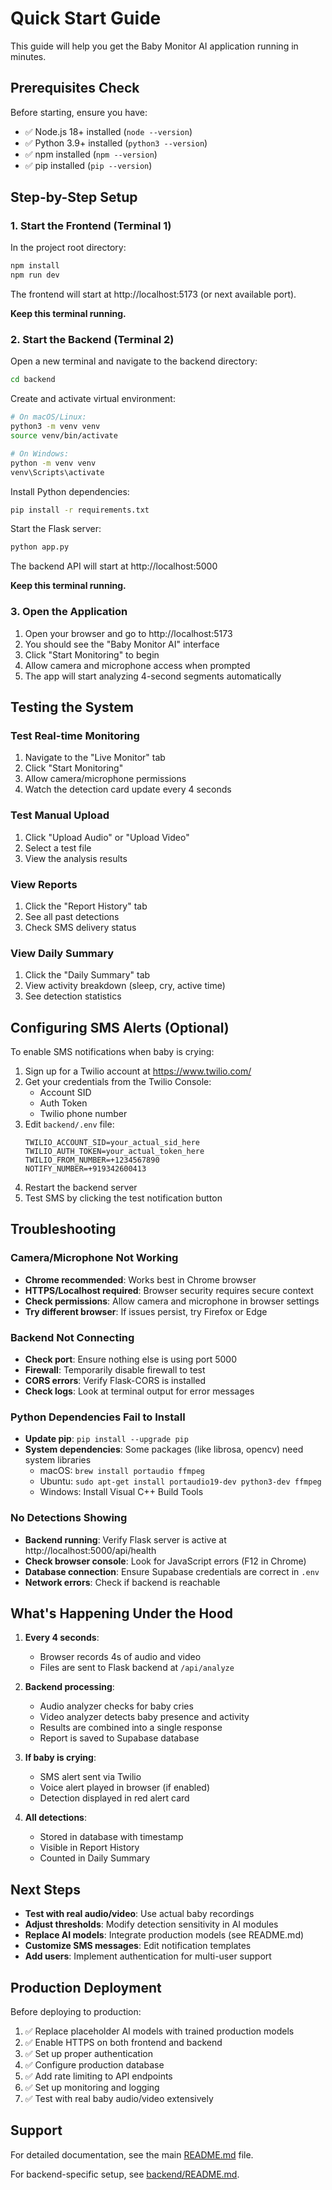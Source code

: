 # Quick Start Guide

This guide will help you get the Baby Monitor AI application running in minutes.

## Prerequisites Check

Before starting, ensure you have:
- ✅ Node.js 18+ installed (`node --version`)
- ✅ Python 3.9+ installed (`python3 --version`)
- ✅ npm installed (`npm --version`)
- ✅ pip installed (`pip --version`)

## Step-by-Step Setup

### 1. Start the Frontend (Terminal 1)

In the project root directory:

```bash
npm install
npm run dev
```

The frontend will start at http://localhost:5173 (or next available port).

**Keep this terminal running.**

### 2. Start the Backend (Terminal 2)

Open a new terminal and navigate to the backend directory:

```bash
cd backend
```

Create and activate virtual environment:

```bash
# On macOS/Linux:
python3 -m venv venv
source venv/bin/activate

# On Windows:
python -m venv venv
venv\Scripts\activate
```

Install Python dependencies:

```bash
pip install -r requirements.txt
```

Start the Flask server:

```bash
python app.py
```

The backend API will start at http://localhost:5000

**Keep this terminal running.**

### 3. Open the Application

1. Open your browser and go to http://localhost:5173
2. You should see the "Baby Monitor AI" interface
3. Click "Start Monitoring" to begin
4. Allow camera and microphone access when prompted
5. The app will start analyzing 4-second segments automatically

## Testing the System

### Test Real-time Monitoring

1. Navigate to the "Live Monitor" tab
2. Click "Start Monitoring"
3. Allow camera/microphone permissions
4. Watch the detection card update every 4 seconds

### Test Manual Upload

1. Click "Upload Audio" or "Upload Video"
2. Select a test file
3. View the analysis results

### View Reports

1. Click the "Report History" tab
2. See all past detections
3. Check SMS delivery status

### View Daily Summary

1. Click the "Daily Summary" tab
2. View activity breakdown (sleep, cry, active time)
3. See detection statistics

## Configuring SMS Alerts (Optional)

To enable SMS notifications when baby is crying:

1. Sign up for a Twilio account at https://www.twilio.com/
2. Get your credentials from the Twilio Console:
   - Account SID
   - Auth Token
   - Twilio phone number
3. Edit `backend/.env` file:
   ```
   TWILIO_ACCOUNT_SID=your_actual_sid_here
   TWILIO_AUTH_TOKEN=your_actual_token_here
   TWILIO_FROM_NUMBER=+1234567890
   NOTIFY_NUMBER=+919342600413
   ```
4. Restart the backend server
5. Test SMS by clicking the test notification button

## Troubleshooting

### Camera/Microphone Not Working

- **Chrome recommended**: Works best in Chrome browser
- **HTTPS/Localhost required**: Browser security requires secure context
- **Check permissions**: Allow camera and microphone in browser settings
- **Try different browser**: If issues persist, try Firefox or Edge

### Backend Not Connecting

- **Check port**: Ensure nothing else is using port 5000
- **Firewall**: Temporarily disable firewall to test
- **CORS errors**: Verify Flask-CORS is installed
- **Check logs**: Look at terminal output for error messages

### Python Dependencies Fail to Install

- **Update pip**: `pip install --upgrade pip`
- **System dependencies**: Some packages (like librosa, opencv) need system libraries
  - macOS: `brew install portaudio ffmpeg`
  - Ubuntu: `sudo apt-get install portaudio19-dev python3-dev ffmpeg`
  - Windows: Install Visual C++ Build Tools

### No Detections Showing

- **Backend running**: Verify Flask server is active at http://localhost:5000/api/health
- **Check browser console**: Look for JavaScript errors (F12 in Chrome)
- **Database connection**: Ensure Supabase credentials are correct in `.env`
- **Network errors**: Check if backend is reachable

## What's Happening Under the Hood

1. **Every 4 seconds**:
   - Browser records 4s of audio and video
   - Files are sent to Flask backend at `/api/analyze`

2. **Backend processing**:
   - Audio analyzer checks for baby cries
   - Video analyzer detects baby presence and activity
   - Results are combined into a single response
   - Report is saved to Supabase database

3. **If baby is crying**:
   - SMS alert sent via Twilio
   - Voice alert played in browser (if enabled)
   - Detection displayed in red alert card

4. **All detections**:
   - Stored in database with timestamp
   - Visible in Report History
   - Counted in Daily Summary

## Next Steps

- **Test with real audio/video**: Use actual baby recordings
- **Adjust thresholds**: Modify detection sensitivity in AI modules
- **Replace AI models**: Integrate production models (see README.md)
- **Customize SMS messages**: Edit notification templates
- **Add users**: Implement authentication for multi-user support

## Production Deployment

Before deploying to production:

1. ✅ Replace placeholder AI models with trained production models
2. ✅ Enable HTTPS on both frontend and backend
3. ✅ Set up proper authentication
4. ✅ Configure production database
5. ✅ Add rate limiting to API endpoints
6. ✅ Set up monitoring and logging
7. ✅ Test with real baby audio/video extensively

## Support

For detailed documentation, see the main [README.md](./README.md) file.

For backend-specific setup, see [backend/README.md](./backend/README.md).
